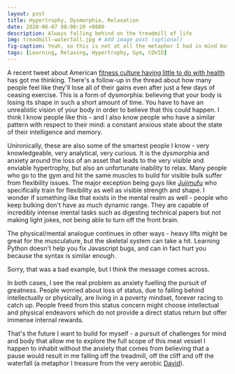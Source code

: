 ```yaml
---
layout: post
title: Hypertrophy, Dysmorphia, Relaxation
date: 2020-06-07 08:00:20 +0800
description: Always falling behind on the treadmill of life
img: treadmill-waterfall.jpg # Add image post (optional)
fig-caption: Yeah, so this is not at all the metaphor I had in mind but close enough.
tags: [Learning, Relaxing, Hypertrophy, Gym, COVID]
---
```


A recent tweet about American [fitness culture having little to do with health](https://twitter.com/maxsparber/status/1262369877261791233) has got me thinking. There's a follow-up in the thread about how many people feel like they'll lose all of their gains even after just a few days of ceasing exercise. This is a form of dysmorphia: believing that your body is losing its shape in such a short amount of time. You have to have an unrealistic vision of your body in order to believe that this could happen. I think I know people like this - and I also know people who have a similar pattern with respect to their mind: a constant anxious state about the state of their intelligence and memory.

Unironically, these are also some of the smartest people I know - very knowledgeable, very analytical, very curious. It is the dysmorphia and anxiety around the loss of an asset that leads to the very visible and enviable hypertrophy, but also an unfortunate inability to relax. Many people who go to the gym and hit the same muscles to build for visible bulk suffer from flexibility issues. The major exception being guys like [Jujimufu](https://www.youtube.com/watch?v=gSWVvVtCQLY) who specifically train for flexibility as well as visible strength and shape. I wonder if something like that exists in the mental realm as well - people who keep bulking don't have as much dynamic range. They are capable of incredibly intense mental tasks such as digesting technical papers but not making light jokes, not being able to turn off the front brain.

The physical/mental analogue continues in other ways - heavy lifts might be great for the musculature, but the skeletal system can take a hit. Learning Python doesn't help you fix Javascript bugs, and can in fact hurt you because the syntax is similar enough.

Sorry, that was a bad example, but I think the message comes across.

In both cases, I see the real problem as anxiety fuelling the pursuit of greatness. People worried about loss of status, due to falling behind intellectually or physically, are living in a poverty mindset, forever racing to catch up. People freed from this status concern might choose intellectual and physical endeavors which do not provide a direct status return but offer immense internal rewards.

That's the future I want to build for myself - a pursuit of challenges for mind and body that allow me to explore the full scope of this meat vessel I happen to inhabit without the anxiety that comes from believing that a pause would result in me falling off the treadmill, off the cliff and off the waterfall (a metaphor I treasure from the very aerobic [David](//www.davidlpeterson.com)).
